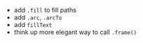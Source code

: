 - add `.fill` to fill paths
- add `.arc`, `.arcTo`
- add `fillText`
- think up more elegant way to call `.frame()`